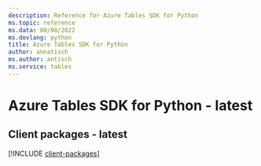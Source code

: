 ```yaml
---
description: Reference for Azure Tables SDK for Python
ms.topic: reference
ms.data: 08/08/2022
ms.devlang: python
title: Azure Tables SDK for Python
author: annatisch
ms.author: antisch
ms.service: tables
---
```

# Azure Tables SDK for Python - latest

## Client packages - latest
[!INCLUDE [client-packages](tables-client-index.md)]